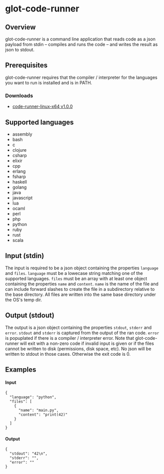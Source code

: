 glot-code-runner
================


## Overview
glot-code-runner is a command line application that reads code as a
json payload from stdin – compiles and runs the code – and writes
the result as json to stdout.

## Prerequisites
glot-code-runner requires that the compiler / interpreter for the languages
you want to run is installed and is in PATH.

### Downloads
- [code-runner-linux-x64 v1.0.0](TODO)

## Supported languages
- assembly
- bash
- c
- clojure
- csharp
- elixir
- cpp
- erlang
- fsharp
- haskell
- golang
- java
- javascript
- lua
- ocaml
- perl
- php
- python
- ruby
- rust
- scala

## Input (stdin)
The input is required to be a json object containing the properties `language`
and `files`. `language` must be a lowecase string matching one of the supported
languages. `files` must be an array with at least one object containing the
properties `name` and `content`. `name` is the name of the file and can include
forward slashes to create the file in a subdirectory relative to the base
directory. All files are written into the same base directory under the OS's
temp dir.

## Output (stdout)
The output is a json object containing the properties `stdout`, `stderr` and
`error`. `stdout` and `stderr` is captured from the output of the ran code.
`error` is popuplated if there is a compiler / interpreter error.
Note that glot-code-runner will exit with a non-zero code if invalid input is
given or if the files cannot be written to disk (permissions, disk space, etc).
No json will be written to stdout in those cases. Otherwise the exit code is 0.

## Examples
#### Input
    {
      "language": "python",
      "files": [
        {
          "name": "main.py",
          "content": "print(42)"
        }
      ]
    }

#### Output
    {
      "stdout": "42\n",
      "stderr": "",
      "error": ""
    }
